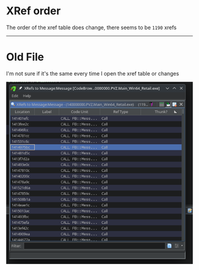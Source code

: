 # XRef order

The order of the xref table does change, there seems to be `1190` xrefs


---
# Old File
I'm not sure if it's the same every time I open the xref table or changes

![image](/docs/GhidraStuff/TheOldStuff/Images/XRefOrder/1.png)

